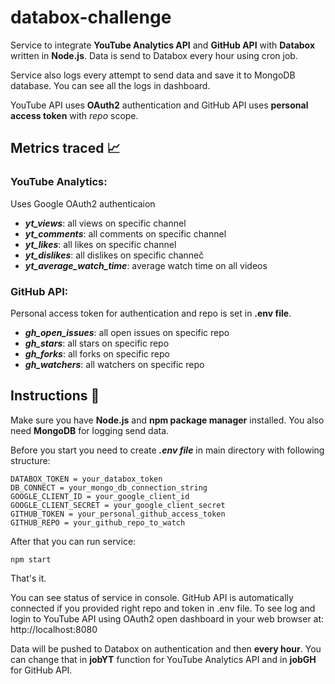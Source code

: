﻿# databox-challenge
 Service to integrate **YouTube Analytics API** and **GitHub API** with **Databox** written in **Node.js**. Data is send to Databox every hour using cron job.
 
 Service also logs every attempt to send data and save it to MongoDB database. You can see all the logs in dashboard.
 
 YouTube API uses **OAuth2** authentication and GitHub API uses **personal access token** with *repo* scope.
 
 ## Metrics traced :chart_with_upwards_trend:
 ### YouTube Analytics:
 Uses Google OAuth2 authenticaion
 * ***yt_views***: all views on specific channel
 * ***yt_comments***: all comments on specific channel
 * ***yt_likes***: all likes on specific channel
 * ***yt_dislikes***: all dislikes on specific channeč
 * ***yt_average_watch_time***: average watch time on all videos
 
 ### GitHub API:
 Personal access token for authentication and repo is set in **.env file**.
 * ***gh_open_issues***: all open issues on specific repo
 * ***gh_stars***: all stars on specific repo
 * ***gh_forks***: all forks on specific repo
 * ***gh_watchers***: all watchers on specific repo

## Instructions :book:
Make sure you have **Node.js** and **npm package manager** installed. You also need **MongoDB** for logging send data.

Before you start you need to create ***.env file*** in main directory with following structure:
```
DATABOX_TOKEN = your_databox_token
DB_CONNECT = your_mongo_db_connection_string
GOOGLE_CLIENT_ID = your_google_client_id
GOOGLE_CLIENT_SECRET = your_google_client_secret
GITHUB_TOKEN = your_personal_github_access_token
GITHUB_REPO = your_github_repo_to_watch
```
After that you can run service:
```
npm start
```
That's it.

You can see status of service in console. GitHub API is automatically connected if you provided right repo and token in .env file. To see log and login to YouTube API using OAuth2 open dashboard in your web browser at: http://localhost:8080

Data will be pushed to Databox on authentication and then **every hour**. You can change that in **jobYT** function for YouTube Analytics API and in **jobGH** for GitHub API.
